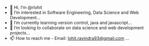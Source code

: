 - 👋 Hi, I’m @rlohit
- 👀 I’m interested in Software Engineering, Data Science and Web Development...
- 🌱 I’m currently learning version control, java and javascript...
- 💞️ I’m looking to collaborate on data science and web development projects...
- 📫 How to reach me - Email: lohit.ravindra93@gmail.com ...

<!---
rlohit/rlohit is a ✨ special ✨ repository because its `README.md` (this file) appears on your GitHub profile.
You can click the Preview link to take a look at your changes.
--->
